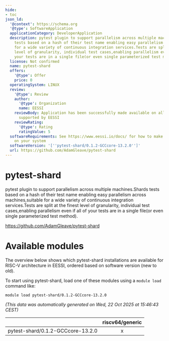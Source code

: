 ```yaml
---
hide:
- toc
json_ld:
  '@context': https://schema.org
  '@type': SoftwareApplication
  applicationCategory: DeveloperApplication
  description: pytest plugin to support parallelism across multiple machines.Shards
    tests based on a hash of their test name enabling easy parallelism across machines,suitable
    for a wide variety of continuous integration services.Tests are split at the finest
    level of granularity, individual test cases,enabling parallelism even if all of
    your tests are in a single file(or even single parameterized test method).
  license: Not confirmed
  name: pytest-shard
  offers:
    '@type': Offer
    price: 0
  operatingSystem: LINUX
  review:
    '@type': Review
    author:
      '@type': Organization
      name: EESSI
    reviewBody: Application has been successfully made available on all architectures
      supported by EESSI
    reviewRating:
      '@type': Rating
      ratingValue: 5
  softwareRequirements: See https://www.eessi.io/docs/ for how to make EESSI available
    on your system
  softwareVersion: '[''pytest-shard/0.1.2-GCCcore-13.2.0'']'
  url: https://github.com/AdamGleave/pytest-shard
---
```


pytest-shard
============


pytest plugin to support parallelism across multiple machines.Shards tests based on a hash of their test name enabling easy parallelism across machines,suitable for a wide variety of continuous integration services.Tests are split at the finest level of granularity, individual test cases,enabling parallelism even if all of your tests are in a single file(or even single parameterized test method).

https://github.com/AdamGleave/pytest-shard
# Available modules


The overview below shows which pytest-shard installations are available for RISC-V architecture in EESSI, ordered based on software version (new to old).

To start using pytest-shard, load one of these modules using a `module load` command like:

```shell
module load pytest-shard/0.1.2-GCCcore-13.2.0
```

*(This data was automatically generated on Wed, 22 Oct 2025 at 15:46:43 CEST)*

| |riscv64/generic|
| :---: | :---: |
|pytest-shard/0.1.2-GCCcore-13.2.0|x|

